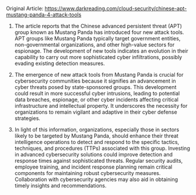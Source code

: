 Original Article: https://www.darkreading.com/cloud-security/chinese-apt-mustang-panda-4-attack-tools

1) The article reports that the Chinese advanced persistent threat (APT) group known as Mustang Panda has introduced four new attack tools. APT groups like Mustang Panda typically target government entities, non-governmental organizations, and other high-value sectors for espionage. The development of new tools indicates an evolution in their capability to carry out more sophisticated cyber infiltrations, possibly evading existing detection measures.

2) The emergence of new attack tools from Mustang Panda is crucial for cybersecurity communities because it signifies an advancement in cyber threats posed by state-sponsored groups. This development could result in more successful cyber intrusions, leading to potential data breaches, espionage, or other cyber incidents affecting critical infrastructure and intellectual property. It underscores the necessity for organizations to remain vigilant and adaptive in their cyber defense strategies.

3) In light of this information, organizations, especially those in sectors likely to be targeted by Mustang Panda, should enhance their threat intelligence operations to detect and respond to the specific tactics, techniques, and procedures (TTPs) associated with this group. Investing in advanced cybersecurity solutions could improve detection and response times against sophisticated threats. Regular security audits, employee training, and incident response planning remain critical components for maintaining robust cybersecurity measures. Collaboration with cybersecurity agencies may also aid in obtaining timely insights and recommendations.